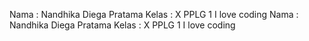 Nama : Nandhika Diega Pratama Kelas : X PPLG 1 I love coding
Nama : Nandhika Diega Pratama Kelas : X PPLG 1 I love coding
